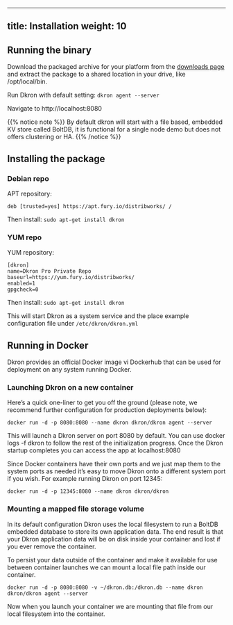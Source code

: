 
---
title: Installation
weight: 10
---

## Running the binary

Download the packaged archive for your platform from the [downloads page](https://github.com/distribworks/dkron/releases) and extract the package to a shared location in your drive, like /opt/local/bin.

Run Dkron with default setting: `dkron agent --server`

Navigate to http://localhost:8080


{{% notice note %}}
By default dkron will start with a file based, embedded KV store called BoltDB, it is functional for a single node demo but does not offers clustering or HA.
{{% /notice %}}

## Installing the package

### Debian repo

APT repository: 
```
deb [trusted=yes] https://apt.fury.io/distribworks/ /
```

Then install: `sudo apt-get install dkron`

### YUM repo

YUM repository:

```
[dkron]
name=Dkron Pro Private Repo
baseurl=https://yum.fury.io/distribworks/
enabled=1
gpgcheck=0
```

Then install: `sudo apt-get install dkron`

This will start Dkron as a system service and the place example configuration file under `/etc/dkron/dkron.yml`

## Running in Docker

Dkron provides an official Docker image vi Dockerhub that can be used for deployment on any system running Docker.

### Launching Dkron on a new container

Here’s a quick one-liner to get you off the ground (please note, we recommend further configuration for production deployments below):

```
docker run -d -p 8080:8080 --name dkron dkron/dkron agent --server
```

This will launch a Dkron server on port 8080 by default. You can use docker logs -f dkron to follow the rest of the initialization progress. Once the Dkron startup completes you can access the app at localhost:8080

Since Docker containers have their own ports and we just map them to the system ports as needed it’s easy to move Dkron onto a different system port if you wish. For example running Dkron on port 12345:

```
docker run -d -p 12345:8080 --name dkron dkron/dkron
```

### Mounting a mapped file storage volume

In its default configuration Dkron uses the local filesystem to run a BoltDB embedded database to store its own application data. The end result is that your Dkron application data will be on disk inside your container and lost if you ever remove the container.

To persist your data outside of the container and make it available for use between container launches we can mount a local file path inside our container.

```
docker run -d -p 8080:8080 -v ~/dkron.db:/dkron.db --name dkron dkron/dkron agent --server
```

Now when you launch your container we are mounting that file from our local filesystem into the container.
